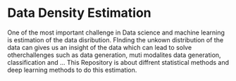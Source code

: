 Data Density Estimation
===============
One of the most important challenge in Data science and machine learning is estimation of the data disribution. FInding the unkown distribution of the data can gives us an insight of the data which can lead to solve otherchallenges such as data generation, muti modalites data generation, classification and ...
This Repository is about diffrent statistical methods and deep learning methods to do this estimation.
